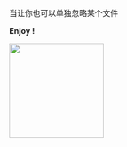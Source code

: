 当让你也可以单独忽略某个文件


**Enjoy !**

<a href="https://www.buymeacoffee.com/Nawbc">
  <img src="https://s2.loli.net/2022/04/15/54EHkb2fCrBoFua.png" width="170"/>
</a>